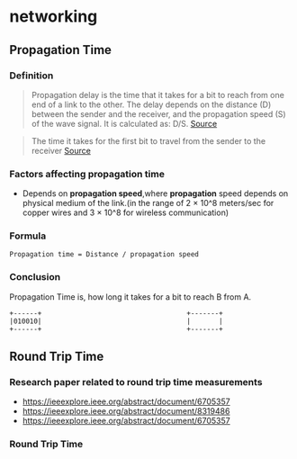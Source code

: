 # networking

## Propagation Time

### Definition
> Propagation delay is the time that it takes for a bit to reach from one end of a link to the other. The delay depends on the distance (D) between the sender and the receiver, and the propagation speed (S) of the wave signal. It is calculated as: D/S.
[Source](https://ravindra-utkarsh.medium.com/propagation-delay-in-networking-3ec28f122752)

> The time it takes for the first bit to travel from the sender to the receiver
[Source](https://en.wikipedia.org/wiki/Transmission_time)

### Factors affecting propagation time
- Depends on **propagation speed**,where **propagation** speed depends on physical medium of the link.(in the range of 2 × 10^8 meters/sec for copper wires and 3 × 10^8 for wireless communication)

### Formula

```
Propagation time = Distance / propagation speed
```

### Conclusion

Propagation Time is, how long it takes for a bit to reach B from A.

```
+------+                                    +-------+
|010010|                                    |       |
+------+                                    +-------+
```

## Round Trip Time

### Research paper related to round trip time measurements
- https://ieeexplore.ieee.org/abstract/document/6705357
- https://ieeexplore.ieee.org/abstract/document/8319486
- https://ieeexplore.ieee.org/abstract/document/6705357

### Round Trip Time
